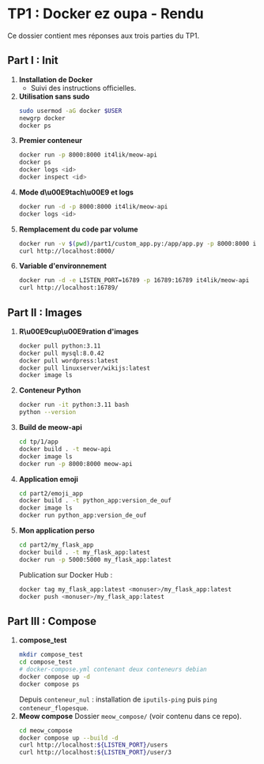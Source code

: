 # TP1 : Docker ez oupa - Rendu

Ce dossier contient mes réponses aux trois parties du TP1.

## Part I : Init

1. **Installation de Docker**
   - Suivi des instructions officielles.
2. **Utilisation sans sudo**
   ```bash
   sudo usermod -aG docker $USER
   newgrp docker
   docker ps
   ```
3. **Premier conteneur**
   ```bash
   docker run -p 8000:8000 it4lik/meow-api
   docker ps
   docker logs <id>
   docker inspect <id>
   ```
4. **Mode d\u00E9tach\u00E9 et logs**
   ```bash
   docker run -d -p 8000:8000 it4lik/meow-api
   docker logs <id>
   ```
5. **Remplacement du code par volume**
   ```bash
   docker run -v $(pwd)/part1/custom_app.py:/app/app.py -p 8000:8000 it4lik/meow-api
   curl http://localhost:8000/
   ```
6. **Variable d'environnement**
   ```bash
   docker run -d -e LISTEN_PORT=16789 -p 16789:16789 it4lik/meow-api
   curl http://localhost:16789/
   ```

## Part II : Images

1. **R\u00E9cup\u00E9ration d'images**
   ```bash
   docker pull python:3.11
   docker pull mysql:8.0.42
   docker pull wordpress:latest
   docker pull linuxserver/wikijs:latest
   docker image ls
   ```
2. **Conteneur Python**
   ```bash
   docker run -it python:3.11 bash
   python --version
   ```
3. **Build de meow-api**
   ```bash
   cd tp/1/app
   docker build . -t meow-api
   docker image ls
   docker run -p 8000:8000 meow-api
   ```
4. **Application emoji**
   ```bash
   cd part2/emoji_app
   docker build . -t python_app:version_de_ouf
   docker image ls
   docker run python_app:version_de_ouf
   ```
5. **Mon application perso**
   ```bash
   cd part2/my_flask_app
   docker build . -t my_flask_app:latest
   docker run -p 5000:5000 my_flask_app:latest
   ```
   Publication sur Docker Hub :
   ```bash
   docker tag my_flask_app:latest <monuser>/my_flask_app:latest
   docker push <monuser>/my_flask_app:latest
   ```

## Part III : Compose

1. **compose\_test**
   ```bash
   mkdir compose_test
   cd compose_test
   # docker-compose.yml contenant deux conteneurs debian
   docker compose up -d
   docker compose ps
   ```
   Depuis `conteneur_nul` : installation de `iputils-ping` puis `ping conteneur_flopesque`.
2. **Meow compose**
   Dossier `meow_compose/` (voir contenu dans ce repo).
   ```bash
   cd meow_compose
   docker compose up --build -d
   curl http://localhost:${LISTEN_PORT}/users
   curl http://localhost:${LISTEN_PORT}/user/3
   ```
